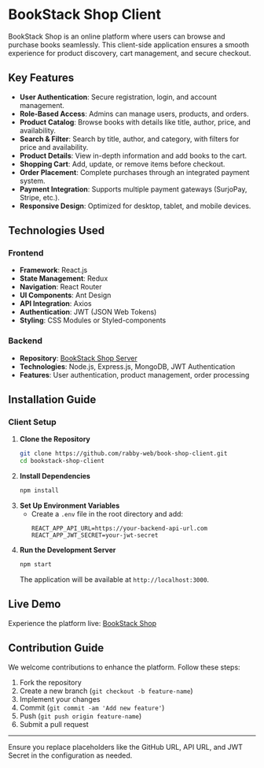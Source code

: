 # BookStack Shop Client

BookStack Shop is an online platform where users can browse and purchase books seamlessly. This client-side application ensures a smooth experience for product discovery, cart management, and secure checkout.

## Key Features

- **User Authentication**: Secure registration, login, and account management.
- **Role-Based Access**: Admins can manage users, products, and orders.
- **Product Catalog**: Browse books with details like title, author, price, and availability.
- **Search & Filter**: Search by title, author, and category, with filters for price and availability.
- **Product Details**: View in-depth information and add books to the cart.
- **Shopping Cart**: Add, update, or remove items before checkout.
- **Order Placement**: Complete purchases through an integrated payment system.
- **Payment Integration**: Supports multiple payment gateways (SurjoPay, Stripe, etc.).
- **Responsive Design**: Optimized for desktop, tablet, and mobile devices.

## Technologies Used

### Frontend

- **Framework**: React.js
- **State Management**: Redux
- **Navigation**: React Router
- **UI Components**: Ant Design
- **API Integration**: Axios
- **Authentication**: JWT (JSON Web Tokens)
- **Styling**: CSS Modules or Styled-components

### Backend

- **Repository**: [BookStack Shop Server](https://github.com/rabby-web/book-shop-server.git)
- **Technologies**: Node.js, Express.js, MongoDB, JWT Authentication
- **Features**: User authentication, product management, order processing

## Installation Guide

### Client Setup

1. **Clone the Repository**
   ```bash
   git clone https://github.com/rabby-web/book-shop-client.git
   cd bookstack-shop-client
   ```
2. **Install Dependencies**
   ```bash
   npm install
   ```
3. **Set Up Environment Variables**
   - Create a `.env` file in the root directory and add:
     ```
     REACT_APP_API_URL=https://your-backend-api-url.com
     REACT_APP_JWT_SECRET=your-jwt-secret
     ```
4. **Run the Development Server**
   ```bash
   npm start
   ```
   The application will be available at `http://localhost:3000`.

## Live Demo

Experience the platform live: [BookStack Shop](https://book-shop-client-seven.vercel.app/)

## Contribution Guide

We welcome contributions to enhance the platform. Follow these steps:

1. Fork the repository
2. Create a new branch (`git checkout -b feature-name`)
3. Implement your changes
4. Commit (`git commit -am 'Add new feature'`)
5. Push (`git push origin feature-name`)
6. Submit a pull request

---

Ensure you replace placeholders like the GitHub URL, API URL, and JWT Secret in the configuration as needed.
